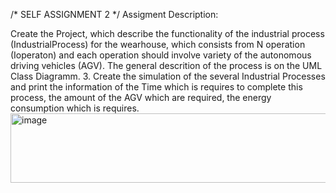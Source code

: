 /* SELF ASSIGNMENT 2 */
Assigment Description:

Create the Project, which describe the functionality of the industrial process (IndustrialProcess) for the wearhouse, which consists from N operation (Ioperaton) and each operation should involve variety of the autonomous driving vehicles (AGV). The general descrition of the process is on the UML Class Diagramm. 
3. Create the simulation of the several Industrial Processes and print the information of the Time which is requires to complete this process, the amount of the AGV which are required, the energy consumption which is requires.
<img width="4537" height="111" alt="image" src="https://github.com/user-attachments/assets/a18e5a92-9e14-40c9-a49a-f3dbc18d6f21" />



